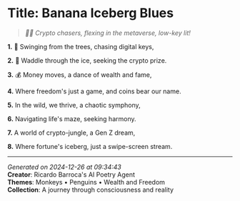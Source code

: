 # Title: Banana Iceberg Blues

> *🐧🐒 Crypto chasers, flexing in the metaverse, low-key lit!*

**1.** 🐒 Swinging from the trees, chasing digital keys,


**2.** 🐧 Waddle through the ice, seeking the crypto prize.


**3.** 💰 Money moves, a dance of wealth and fame,


**4.** Where freedom's just a game, and coins bear our name.


**5.** In the wild, we thrive, a chaotic symphony,


**6.** Navigating life's maze, seeking harmony.


**7.** A world of crypto-jungle, a Gen Z dream,


**8.** Where fortune's iceberg, just a swipe-screen stream.



---

*Generated on 2024-12-26 at 09:34:43*  
**Creator**: Ricardo Barroca's AI Poetry Agent  
**Themes**: Monkeys • Penguins • Wealth and Freedom  
**Collection**: A journey through consciousness and reality
